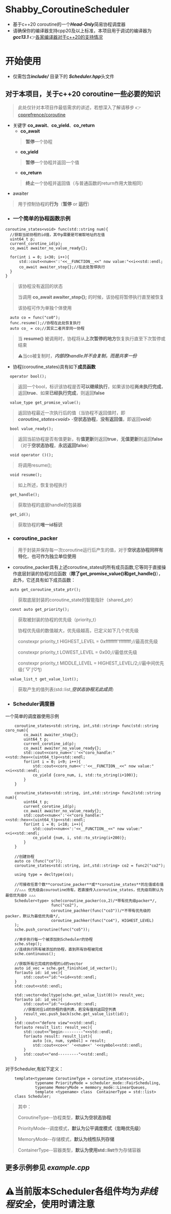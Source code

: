# Shabby_CoroutineScheduler
-  基于c++20 coroutine的一个***Head-Only***简易协程调度器
-  请确保你的编译器支持cpp20及以上标准，本项目用于调试的编译器为 ***gcc13.1*** 👉[各家编译器对于c++20的支持情况](https://zh.cppreference.com/w/cpp/20)
# **开始使用**
-  仅需包含***include/*** 目录下的 ***Scheduler.hpp***头文件
##  对于本项目，关于c++20 coroutine一些必要的知识
>  此处仅针对本项目作最低需求的讲述，若想深入了解请移步  👉[cpprefrence/coroutine](https://en.cppreference.com/w/cpp/language/coroutines)
-  关键字 **co_await**、**co_yield**、**co_return**
    -  **co_await**
    >  **暂停**一个协程
    -  **co_yield**
    >  **暂停**一个协程并返回一个值
    -  **co_return**
    >  **终止**一个协程并返回值（与普通函数的return作用大致相同）
-  awaiter
  >用于控制协程的**行为**（**暂停** or **运行**）


  - ### 一个简单的协程函数示例
  ```
  coroutine_states<void> func(std::string num){
    //获取当前协程的id值，其中p需要是可被取地址的左值
    uint64_t p;
    current_corotine_id(p);
    co_await awaiter_no_value_ready{};

    for(int i = 0; i<30; i++){
        std::cout<<num<<':'<<__FUNCTION__<<" now value:"<<i<<std::endl;
        co_await awaiter_stop{};//在此处暂停执行
    }
  }
  ```
  >  该协程没有返回的状态
  >
  >  当调用 **co_await awaiter_stop{};** 的时候，该协程将暂停执行直至被恢复
  >
  >  该协程可作为单独个体使用
  ```
    auto co = func("co0");
    func.resume();//协程在此处恢复执行
    auto co_ = co;//其实二者共享同一协程
  ```
  >  当 **resume()** 被调用时，协程将从**上次暂停的地方**恢复执行直至下次暂停或结束
  > 
  >  ⚠️当co被复制时，***内部的handle并不会复制，而是共享一份***

   - 协程(coroutine_states)具有如下**成员函数**
  ```
    operator bool();
  ```
  >  返回一个bool，标识该协程是否**可以继续执行**，如果该协程**尚未执行完成**，返回**true**、如果**已经执行完成**，则返回**false**
  ```
    value_type get_promise_value();
  ```
  >  返回协程最近一次执行后的值（当协程不返回值时，即 ***coroutine_states&lt;void>*** -**空状态协程**，**没有返回值**，即返回***void***）
  ```
    bool value_ready();
  ```
  >  返回当前协程是否有值更新，有**值更新**则返回**true**，**无值更新**则返回**false**（对于**空状态协程**，**永远返回false**）
  ```
    void operator ()();
  ```
  >  将调用resume();
  ```
    void resume();
  ```
  >  如上所述，恢复协程执行
  ```
    get_handle();
  ```
  >  获取协程的底层handle的包装器
  ```
    get_id();
  ```
  >  获取协程的**唯一id标识**

  - ### coroutine_packer
  >  用于封装并保存每一次coroutine运行后产生的值，对于**空状态协程同样有特化**，**也可作为独立单位使用**
  - coroutine_packer具有上述coroutine_states的所有成员函数,它等同于直接操作底层封装的协程对应函数（**除了get_promise_value()和get_handle()**），此外，它还具有如下成员函数：
  ```
    auto get_coroutine_state_ptr();
  ```
  >  获取底层封装的coroutine_state的智能指针（shared_ptr）
  ```
    const auto get_priority();
  ```
  >  获取被封装的协程的优先级（priority_t）
  > 
  >  协程优先级的数值越大，优先级越高，已定义如下几个优先级
  > 
  >  constexpr priority_t HIGHEST_LEVEL = 0xffffffff'ffffffff;//最高优先级
  > 
  >  constexpr priority_t LOWEST_LEVEL = 0x00;//最低优先级
  > 
  >  constexpr priority_t MIDDLE_LEVEL = HIGHEST_LEVEL/2;//最中间优先级(´▽`ʃ♡ƪ)
  ```
    value_list_t get_value_list();
  ```
  >  获取产生的值列表(std::list,***空状态协程无此成员***)
- ### Scheduler调度器
一个简单的调度器使用示例
```
    coroutine_states<std::string, int,std::string> func(std::string coro_num){
        co_await awaiter_stop{};
        uint64_t p;
        current_corotine_id(p);
        co_await awaiter_no_value_ready{};
        std::cout<<coro_num<<':'<<"coro_handle:"<<std::hex<<(uint64_t)p<<std::endl;
        for(int i = 0; i<9; i++){
            std::cout<<coro_num<<':'<<__FUNCTION__<<" now value:"<<i<<std::endl;
            co_yield {coro_num, i, std::to_string(i+100)}; 
        }
    }
    
    coroutine_states<std::string, int,std::string> func2(std::string num){
        uint64_t p;
        current_corotine_id(p);
        co_await awaiter_no_value_ready{};
        std::cout<<num<<':'<<"coro_handle:"<<std::hex<<(uint64_t)p<<std::endl;
        for(int i = 0; i<10; i++){
            std::cout<<num<<':'<<__FUNCTION__<<" now value:"<<i<<std::endl;
            co_yield {num, i, std::to_string(i+200)};
        }
    }
```
``` 
    //创建协程
    auto co (func("co"));
    coroutine_states<std::string, int,std::string> co2 = func2("co2");

    using type = decltype(co);

    //可接收任意个数**coroutine_packer**或**coroutine_states**的左值或右值
    //⚠⚠⚠ 优先级由couroutine持有，若直接传入coroutine_states，优先级将默认为最低优先级0 ⚠⚠⚠
    Scheduler<type> sche(coroutine_packer(co,2)/*带有优先级packer*/,
                    func("co2"),
                    coroutine_pachker(func("co3"))/*不带有优先级的packer，默认为最低优先级*/,
                    coroutine_pachker(func("co4"), HIGHEST_LEVEL)
    );
    sche.push_coroutine(func("co5"));

    //单步执行每一个被添加到Scheduler的协程
    sche.step();
    //连续执行所有被添加的协程，直到所有协程被完成
    sche.continuous();

    //获取所有已完成的协程的id的vector
    auto id_vec = sche.get_finishied_id_vector();
    for(auto id: id_vec){
        std::cout<<"id:"<<id<<std::endl;
    }
    std::cout<<std::endl;

    std::vector<decltype(sche.get_value_list(0))> result_vec;
    for(auto id: id_vec){
        std::cout<<"id:"<<id<<std::endl;
        //获取对应id的协程的值列表，若没有值则返回空列表
        result_vec.push_back(sche.get_value_list(id));
    }
    std::cout<<"defore view"<<std::endl;
    for(auto result_list: result_vec){
        std::cout<<"begin---------"<<std::endl;
        for(auto result: result_list){
            auto [co, num, symbol] = result;
            std::cout<<co<<' '<<num<<' '<<symbol<<std::endl;
        }
        std::cout<<"end---------"<<std::endl;
    }
```
对于Scheduler,有如下定义：
```
    template<typename CoroutineType = coroutine_states<void>,
             typename PriorityMode = scheduler_mode::FairScheduling,
             typename MemoryMode = memmory_mode::LinearQueues,
             template <typename> class  ContainerType = std::list>
    class Scheduler;
```
>其中：
>
> CoroutineType--协程类型，**默认为空状态协程**
>
> PriorityMode--调度模式，**默认为公平调度模式（忽略优先级）**
>
> MemoryMode--存储模式，**默认为线性队列存储**
>
> ContainerType--容器类型，**默认为使用std::list**作为存储容器
## 更多示例参见 ***example.cpp***
# ⚠当前版本Scheduler各组件均为***非线程安全***，使用时请注意
